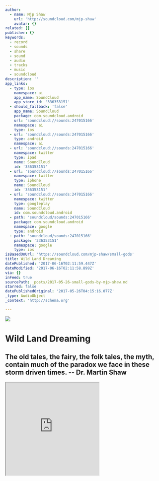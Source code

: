 ```yaml
---
author:
  - name: Mjp Shaw
    url: 'http://soundcloud.com/mjp-shaw'
    avatar: {}
related: []
publisher: {}
keywords:
  - record
  - sounds
  - share
  - sound
  - audio
  - tracks
  - music
  - soundcloud
description: ''
app_links:
  - type: ios
    namespace: ai
    app_name: SoundCloud
    app_store_id: '336353151'
  - should_fallback: 'false'
    app_name: SoundCloud
    package: com.soundcloud.android
    url: 'soundcloud://sounds:247015166'
    namespace: ai
    type: ios
  - url: 'soundcloud://sounds:247015166'
    type: android
    namespace: ai
  - url: 'soundcloud://sounds:247015166'
    namespace: twitter
    type: ipad
    name: SoundCloud
    id: '336353151'
  - url: 'soundcloud://sounds:247015166'
    namespace: twitter
    type: iphone
    name: SoundCloud
    id: '336353151'
  - url: 'soundcloud://sounds:247015166'
    namespace: twitter
    type: googleplay
    name: SoundCloud
    id: com.soundcloud.android
  - path: 'soundcloud/sounds:247015166'
    package: com.soundcloud.android
    namespace: google
    type: android
  - path: 'soundcloud/sounds:247015166'
    package: '336353151'
    namespace: google
    type: ios
isBasedOnUrl: 'https://soundcloud.com/mjp-shaw/small-gods'
title: Wild Land Dreaming
datePublished: '2017-06-16T02:11:59.447Z'
dateModified: '2017-06-16T02:11:58.899Z'
via: {}
inFeed: true
sourcePath: _posts/2017-05-26-small-gods-by-mjp-shaw.md
starred: false
datePublishedOriginal: '2017-05-26T04:15:16.077Z'
_type: AudioObject
_context: 'http://schema.org'

---
```

![](https://the-grid-user-content.s3-us-west-2.amazonaws.com/134b8526-2130-4ef9-b8c1-043bfa03a2d1.jpg)

# Wild Land Dreaming

## The old tales, the fairy, the folk tales, the myth, contain much of the paradox we face in these storm driven times. -- Dr. Martin Shaw

<iframe src="https://the-grid.github.io/ed-userhtml/?g=eJxdkEFOwzAQRa8SWSrL2qFQJKhbcZJosKe1hZOxZsaNuD0hXVDYPj09ff1DPjOM2M05avKmd25juoT5ktSbnXOmk8BUSp4u3kxkulX_II7INyAcvEmqVV6tnbdCbYqhUIvbQKOtBb6Q7alx8au02b1bCzX_F5UhfIp9fHpx_XO_3z_AWN-gKQ0_CX-GIriylCMOjAUU4x2WRPOwhEacVLxyu8NNlrF_EWMlWcTfwDVLg7Jq5niwt1-O35L1Z5E" height="300" style=""></iframe>